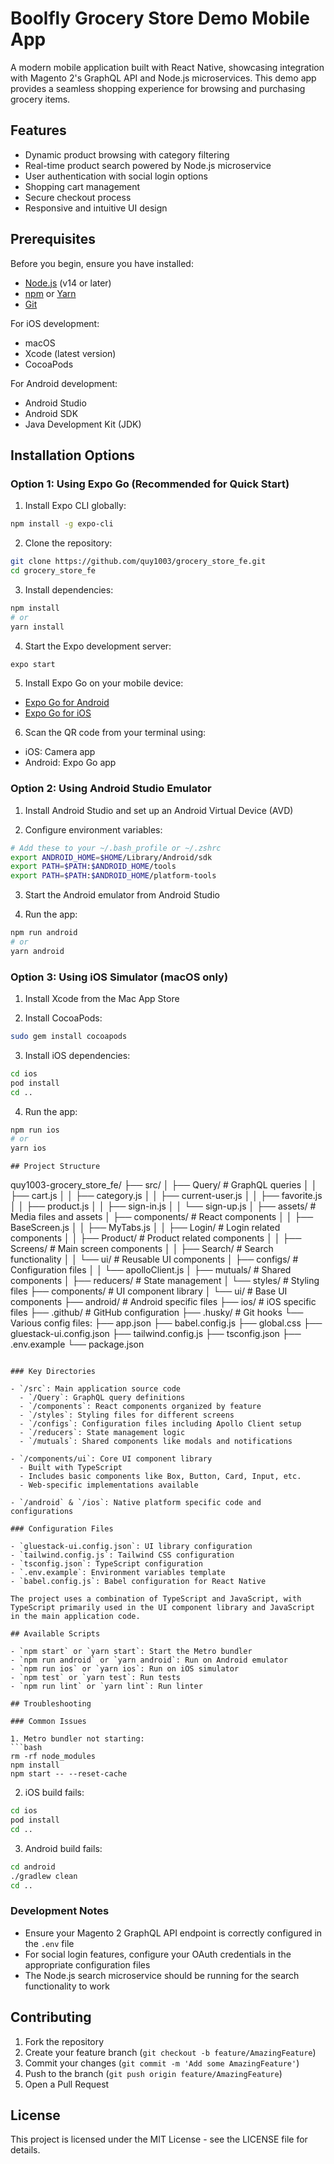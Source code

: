 ﻿<!-- # GROCERY STORE FRONT-END

## Description

The Boolfly Grocery Store Demo is a modern mobile application designed to showcase the integration of Magento 2’s GraphQL API and Node.js microservices in an eCommerce environment. Developed as a training tool for internship students, this project focuses on demonstrating core concepts of mobile app development, API integration, and scalable architecture in the context of a real-world eCommerce solution.

## Prerequisite

Before you begin installing and running the project, ensure you have the following prerequisites:  
a. **Node.js**  
 Ensure you have **Node.js** installed on your machine. You can download it from the [official website](https://nodejs.org/). It is recommended to use the LTS (Long Term Support) version.
You can verify the installation by running:

```bash
node -v
```

b. **npm (Node Package Manager)**  
 npm is installed automatically with Node.js. You can verify the installation by running:

```bash
npm -v
```

## Setup Base Project

Installing NodeJS

> https://nodejs.org/en

Installing React Native Tooling

> `npm install -g react-native-app`

> create-react-app <<project-name>>

> Waiting for a couple of times ...

## Cloning this project

```bash
git clone https://github.com/quy1003/grocery_store_fe.git
```

```bash
cd grocery_store_fe
```

```bash
npm i
```

```bash
npm start
```

Scan the QR code if using Expo Go or using the virtual machine offered by Android Studio -->


# Boolfly Grocery Store Demo Mobile App

A modern mobile application built with React Native, showcasing integration with Magento 2's GraphQL API and Node.js microservices. This demo app provides a seamless shopping experience for browsing and purchasing grocery items.

## Features

- Dynamic product browsing with category filtering
- Real-time product search powered by Node.js microservice
- User authentication with social login options
- Shopping cart management
- Secure checkout process
- Responsive and intuitive UI design

## Prerequisites

Before you begin, ensure you have installed:

- [Node.js](https://nodejs.org/) (v14 or later)
- [npm](https://www.npmjs.com/) or [Yarn](https://yarnpkg.com/)
- [Git](https://git-scm.com/)

For iOS development:
- macOS
- Xcode (latest version)
- CocoaPods

For Android development:
- Android Studio
- Android SDK
- Java Development Kit (JDK)

## Installation Options

### Option 1: Using Expo Go (Recommended for Quick Start)

1. Install Expo CLI globally:
```bash
npm install -g expo-cli
```

2. Clone the repository:
```bash
git clone https://github.com/quy1003/grocery_store_fe.git
cd grocery_store_fe
```

3. Install dependencies:
```bash
npm install
# or
yarn install
```

4. Start the Expo development server:
```bash
expo start
```

5. Install Expo Go on your mobile device:
- [Expo Go for Android](https://play.google.com/store/apps/details?id=host.exp.exponent)
- [Expo Go for iOS](https://apps.apple.com/app/expo-go/id982107779)

6. Scan the QR code from your terminal using:
- iOS: Camera app
- Android: Expo Go app

### Option 2: Using Android Studio Emulator

1. Install Android Studio and set up an Android Virtual Device (AVD)

2. Configure environment variables:
```bash
# Add these to your ~/.bash_profile or ~/.zshrc
export ANDROID_HOME=$HOME/Library/Android/sdk
export PATH=$PATH:$ANDROID_HOME/tools
export PATH=$PATH:$ANDROID_HOME/platform-tools
```

3. Start the Android emulator from Android Studio

4. Run the app:
```bash
npm run android
# or
yarn android
```

### Option 3: Using iOS Simulator (macOS only)

1. Install Xcode from the Mac App Store

2. Install CocoaPods:
```bash
sudo gem install cocoapods
```

3. Install iOS dependencies:
```bash
cd ios
pod install
cd ..
```

4. Run the app:
```bash
npm run ios
# or
yarn ios
```

```
## Project Structure

```
quy1003-grocery_store_fe/
├── src/
│   ├── Query/                 # GraphQL queries
│   │   ├── cart.js
│   │   ├── category.js
│   │   ├── current-user.js
│   │   ├── favorite.js
│   │   ├── product.js
│   │   ├── sign-in.js
│   │   └── sign-up.js
│   ├── assets/               # Media files and assets
│   ├── components/           # React components
│   │   ├── BaseScreen.js
│   │   ├── MyTabs.js
│   │   ├── Login/           # Login related components
│   │   ├── Product/         # Product related components
│   │   ├── Screens/         # Main screen components
│   │   ├── Search/          # Search functionality
│   │   └── ui/              # Reusable UI components
│   ├── configs/             # Configuration files
│   │   └── apolloClient.js
│   ├── mutuals/             # Shared components
│   ├── reducers/            # State management
│   └── styles/              # Styling files
├── components/              # UI component library
│   └── ui/                  # Base UI components
├── android/                 # Android specific files
├── ios/                     # iOS specific files
├── .github/                 # GitHub configuration
├── .husky/                  # Git hooks
└── Various config files:
    ├── app.json
    ├── babel.config.js
    ├── global.css
    ├── gluestack-ui.config.json
    ├── tailwind.config.js
    ├── tsconfig.json
    ├── .env.example
    └── package.json
```

### Key Directories

- `/src`: Main application source code
  - `/Query`: GraphQL query definitions
  - `/components`: React components organized by feature
  - `/styles`: Styling files for different screens
  - `/configs`: Configuration files including Apollo Client setup
  - `/reducers`: State management logic
  - `/mutuals`: Shared components like modals and notifications

- `/components/ui`: Core UI component library
  - Built with TypeScript
  - Includes basic components like Box, Button, Card, Input, etc.
  - Web-specific implementations available

- `/android` & `/ios`: Native platform specific code and configurations

### Configuration Files

- `gluestack-ui.config.json`: UI library configuration
- `tailwind.config.js`: Tailwind CSS configuration
- `tsconfig.json`: TypeScript configuration
- `.env.example`: Environment variables template
- `babel.config.js`: Babel configuration for React Native

The project uses a combination of TypeScript and JavaScript, with TypeScript primarily used in the UI component library and JavaScript in the main application code.

## Available Scripts

- `npm start` or `yarn start`: Start the Metro bundler
- `npm run android` or `yarn android`: Run on Android emulator
- `npm run ios` or `yarn ios`: Run on iOS simulator
- `npm test` or `yarn test`: Run tests
- `npm run lint` or `yarn lint`: Run linter

## Troubleshooting

### Common Issues

1. Metro bundler not starting:
```bash
rm -rf node_modules
npm install
npm start -- --reset-cache
```

2. iOS build fails:
```bash
cd ios
pod install
cd ..
```

3. Android build fails:
```bash
cd android
./gradlew clean
cd ..
```

### Development Notes

- Ensure your Magento 2 GraphQL API endpoint is correctly configured in the `.env` file
- For social login features, configure your OAuth credentials in the appropriate configuration files
- The Node.js search microservice should be running for the search functionality to work

## Contributing

1. Fork the repository
2. Create your feature branch (`git checkout -b feature/AmazingFeature`)
3. Commit your changes (`git commit -m 'Add some AmazingFeature'`)
4. Push to the branch (`git push origin feature/AmazingFeature`)
5. Open a Pull Request

## License

This project is licensed under the MIT License - see the LICENSE file for details.